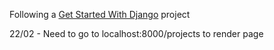 Following a [Get Started With Django](https://realpython.com/get-started-with-django-1/#projects-app-templates) project

22/02 - Need to go to localhost:8000/projects to render page

